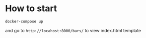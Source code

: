 # How to start

```
docker-compose up
```
and go to `http://locahost:8000/bars/` to view index.html template
